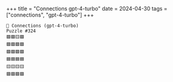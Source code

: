 +++
title = "Connections gpt-4-turbo"
date = 2024-04-30
tags = ["connections", "gpt-4-turbo"]
+++

```text
🤖 Connections (gpt-4-turbo) 
Puzzle #324
🟩🟪🟨🟩
🟩🟩🟪🟩
🟩🟩🟩🟩
🟦🟦🟦🟦
🟨🟨🟨🟨
🟪🟪🟪🟪
```
